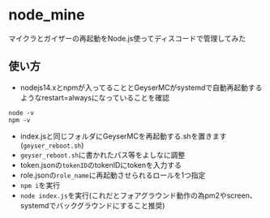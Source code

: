 # node_mine
マイクラとガイザーの再起動をNode.js使ってディスコードで管理してみた

## 使い方
- nodejs14.xとnpmが入ってることとGeyserMCがsystemdで自動再起動するようなrestart=alwaysになっていることを確認
```
node -v
npm -v
```
- index.jsと同じフォルダにGeyserMCを再起動する.shを置きます(```geyser_reboot.sh```)
- ```geyser_reboot.sh```に書かれたパス等をよしなに調整
- token.jsonの```tokenID```のtokenIDにtokenを入力する
- role.jsonの```role_name```に再起動させられるロールを1つ指定
- ```npm i```を実行
- ```node index.js```を実行(これだとフォアグラウンド動作の為pm2やscreen、systemdでバックグラウンドにすること推奨)
